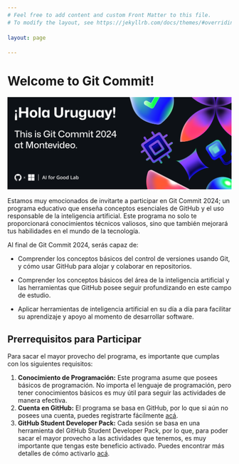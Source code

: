 ```yaml
---
# Feel free to add content and custom Front Matter to this file.
# To modify the layout, see https://jekyllrb.com/docs/themes/#overriding-theme-defaults

layout: page

---
```


# Welcome to Git Commit!

![Banner](/assets/images/main/banner_index.png)

Estamos muy emocionados de invitarte a participar en Git Commit 2024; un programa educativo que enseña conceptos esenciales de GitHub y el uso responsable de la inteligencia artificial. Este programa no solo te proporcionará conocimientos técnicos valiosos, sino que también mejorará tus habilidades en el mundo de la tecnología.

Al final de Git Commit 2024, serás capaz de:

* Comprender los conceptos básicos del control de versiones usando Git, y cómo usar GitHub para alojar y colaborar en repositorios.
 
* Comprender los conceptos básicos del área de la inteligencia artificial y las herramientas que GitHub posee seguir profundizando en este campo de estudio.

* Aplicar herramientas de inteligencia artificial en su día a día para facilitar su aprendizaje y apoyo al momento de desarrollar software. 

## Prerrequisitos para Participar

Para sacar el mayor provecho del programa, es importante que cumplas con los siguientes requisitos:

1. **Conocimiento de Programación:** Este programa asume que posees básicos de programación. No importa el lenguaje de programación, pero tener conocimientos básicos es muy útil para seguir las actividades de manera efectiva.  
2. **Cuenta en GitHub:** El programa se basa en GitHub, por lo que si aún no posees una cuenta, puedes registrarte fácilmente [acá](https://github.com).  
3. **GitHub Student Developer Pack:** Cada sesión se basa en una herramienta del GitHub Student Developer Pack, por lo que, para poder sacar el mayor provecho a las actividades que tenemos, es muy importante que tengas este beneficio activado. Puedes encontrar más detalles de cómo activarlo [acá](/2024/sdp).